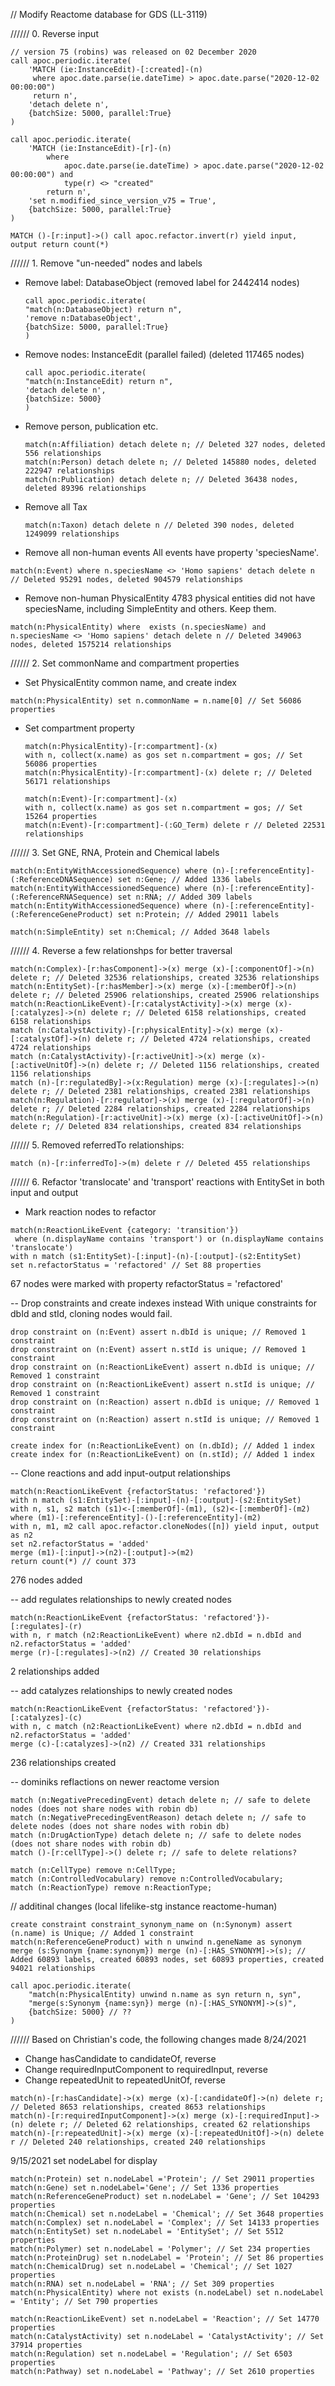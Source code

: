 // Modify Reactome database for GDS (LL-3119)

////// 0. Reverse input
```cypher
// version 75 (robins) was released on 02 December 2020
call apoc.periodic.iterate(
    'MATCH (ie:InstanceEdit)-[:created]-(n)
     where apoc.date.parse(ie.dateTime) > apoc.date.parse("2020-12-02 00:00:00")
     return n', 
    'detach delete n', 
    {batchSize: 5000, parallel:True}
)

call apoc.periodic.iterate(
    'MATCH (ie:InstanceEdit)-[r]-(n)
        where
            apoc.date.parse(ie.dateTime) > apoc.date.parse("2020-12-02 00:00:00") and
            type(r) <> "created"
        return n',
    'set n.modified_since_version_v75 = True', 
    {batchSize: 5000, parallel:True}
)

MATCH ()-[r:input]->() call apoc.refactor.invert(r) yield input, output return count(*)
```

////// 1. Remove "un-needed" nodes and labels
- Remove label: DatabaseObject (removed label for 2442414 nodes)
    ```
    call apoc.periodic.iterate(
    "match(n:DatabaseObject) return n", 
    'remove n:DatabaseObject', 
    {batchSize: 5000, parallel:True}
    )
    ```
- Remove nodes: InstanceEdit (parallel failed) (deleted 117465 nodes)
    ```
    call apoc.periodic.iterate(
    "match(n:InstanceEdit) return n", 
    'detach delete n', 
    {batchSize: 5000}
    )
    ```
- Remove person, publication etc.
    ```
    match(n:Affiliation) detach delete n; // Deleted 327 nodes, deleted 556 relationships
    match(n:Person) detach delete n; // Deleted 145880 nodes, deleted 222947 relationships
    match(n:Publication) detach delete n; // Deleted 36438 nodes, deleted 89396 relationships
    ```
    
- Remove all Tax 
    ```
    match(n:Taxon) detach delete n // Deleted 390 nodes, deleted 1249099 relationships
    ```
    
- Remove all non-human events 
All events have property 'speciesName'.  
```
match(n:Event) where n.speciesName <> 'Homo sapiens' detach delete n // Deleted 95291 nodes, deleted 904579 relationships
```
    
- Remove non-human PhysicalEntity
4783 physical entities did not have speciesName, including SimpleEntity and others. Keep them. 
```
match(n:PhysicalEntity) where  exists (n.speciesName) and n.speciesName <> 'Homo sapiens' detach delete n // Deleted 349063 nodes, deleted 1575214 relationships
```

////// 2. Set commonName and compartment properties
- Set PhysicalEntity common name, and create index
```
match(n:PhysicalEntity) set n.commonName = n.name[0] // Set 56086 properties
```

- Set compartment property
    ```
    match(n:PhysicalEntity)-[r:compartment]-(x)
    with n, collect(x.name) as gos set n.compartment = gos; // Set 56086 properties
    match(n:PhysicalEntity)-[r:compartment]-(x) delete r; // Deleted 56171 relationships
    
    match(n:Event)-[r:compartment]-(x)  
    with n, collect(x.name) as gos set n.compartment = gos; // Set 15264 properties
    match(n:Event)-[r:compartment]-(:GO_Term) delete r // Deleted 22531 relationships
    ```
  
////// 3. Set GNE, RNA, Protein and Chemical labels
```
match(n:EntityWithAccessionedSequence) where (n)-[:referenceEntity]-(:ReferenceDNASequence) set n:Gene; // Added 1336 labels
match(n:EntityWithAccessionedSequence) where (n)-[:referenceEntity]-(:ReferenceRNASequence) set n:RNA; // Added 309 labels
match(n:EntityWithAccessionedSequence) where (n)-[:referenceEntity]-(:ReferenceGeneProduct) set n:Protein; // Added 29011 labels

match(n:SimpleEntity) set n:Chemical; // Added 3648 labels
```

////// 4. Reverse a few relationshps for better traversal
```
match(n:Complex)-[r:hasComponent]->(x) merge (x)-[:componentOf]->(n) delete r; // Deleted 32536 relationships, created 32536 relationships
match(n:EntitySet)-[r:hasMember]->(x) merge (x)-[:memberOf]->(n) delete r; // Deleted 25906 relationships, created 25906 relationships
match(n:ReactionLikeEvent)-[r:catalystActivity]->(x) merge (x)-[:catalyzes]->(n) delete r; // Deleted 6158 relationships, created 6158 relationships
match (n:CatalystActivity)-[r:physicalEntity]->(x) merge (x)-[:catalystOf]->(n) delete r; // Deleted 4724 relationships, created 4724 relationships
match (n:CatalystActivity)-[r:activeUnit]->(x) merge (x)-[:activeUnitOf]->(n) delete r; // Deleted 1156 relationships, created 1156 relationships
match (n)-[r:regulatedBy]->(x:Regulation) merge (x)-[:regulates]->(n) delete r; // Deleted 2381 relationships, created 2381 relationships
match(n:Regulation)-[r:regulator]->(x) merge (x)-[:regulatorOf]->(n) delete r; // Deleted 2284 relationships, created 2284 relationships
match(n:Regulation)-[r:activeUnit]->(x) merge (x)-[:activeUnitOf]->(n) delete r; // Deleted 834 relationships, created 834 relationships
```

////// 5. Removed referredTo relationships:
```
match (n)-[r:inferredTo]->(m) delete r // Deleted 455 relationships
```

////// 6. Refactor 'translocate' and 'transport' reactions with EntitySet in both input and output
- Mark reaction nodes to refactor
```
match(n:ReactionLikeEvent {category: 'transition'})
 where (n.displayName contains 'transport') or (n.displayName contains 'translocate') 
with n match (s1:EntitySet)-[:input]-(n)-[:output]-(s2:EntitySet) 
set n.refactorStatus = 'refactored' // Set 88 properties
```
67 nodes were marked with property refactorStatus = 'refactored'

-- Drop constraints and create indexes instead
With unique constraints for dbId and stId, cloning nodes would fail.
```
drop constraint on (n:Event) assert n.dbId is unique; // Removed 1 constraint
drop constraint on (n:Event) assert n.stId is unique; // Removed 1 constraint
drop constraint on (n:ReactionLikeEvent) assert n.dbId is unique; // Removed 1 constraint
drop constraint on (n:ReactionLikeEvent) assert n.stId is unique; // Removed 1 constraint
drop constraint on (n:Reaction) assert n.dbId is unique; // Removed 1 constraint
drop constraint on (n:Reaction) assert n.stId is unique; // Removed 1 constraint

create index for (n:ReactionLikeEvent) on (n.dbId); // Added 1 index
create index for (n:ReactionLikeEvent) on (n.stId); // Added 1 index
````

-- Clone reactions and add input-output relationships
```
match(n:ReactionLikeEvent {refactorStatus: 'refactored'}) 
with n match (s1:EntitySet)-[:input]-(n)-[:output]-(s2:EntitySet) 
with n, s1, s2 match (s1)<-[:memberOf]-(m1), (s2)<-[:memberOf]-(m2) 
where (m1)-[:referenceEntity]-()-[:referenceEntity]-(m2)
with n, m1, m2 call apoc.refactor.cloneNodes([n]) yield input, output as n2
set n2.refactorStatus = 'added'
merge (m1)-[:input]->(n2)-[:output]->(m2)
return count(*) // count 373
```
276 nodes added

-- add regulates relationships to newly created nodes
```
match(n:ReactionLikeEvent {refactorStatus: 'refactored'})-[:regulates]-(r) 
with n, r match (n2:ReactionLikeEvent) where n2.dbId = n.dbId and n2.refactorStatus = 'added'
merge (r)-[:regulates]->(n2) // Created 30 relationships
```
2 relationships added

-- add catalyzes relationships to newly created nodes
```
match(n:ReactionLikeEvent {refactorStatus: 'refactored'})-[:catalyzes]-(c) 
with n, c match (n2:ReactionLikeEvent) where n2.dbId = n.dbId and n2.refactorStatus = 'added'
merge (c)-[:catalyzes]->(n2) // Created 331 relationships
```
236 relationships created

-- dominiks reflactions on newer reactome version
```cypher
match (n:NegativePrecedingEvent) detach delete n; // safe to delete nodes (does not share nodes with robin db)
match (n:NegativePrecedingEventReason) detach delete n; // safe to delete nodes (does not share nodes with robin db)
match (n:DrugActionType) detach delete n; // safe to delete nodes (does not share nodes with robin db)
match ()-[r:cellType]->() delete r; // safe to delete relations?

match (n:CellType) remove n:CellType;
match (n:ControlledVocabulary) remove n:ControlledVocabulary;
match (n:ReactionType) remove n:ReactionType;
```

// additinal changes (local lifelike-stg instance reactome-human) 
```
create constraint constraint_synonym_name on (n:Synonym) assert (n.name) is Unique; // Added 1 constraint
match(n:ReferenceGeneProduct) with n unwind n.geneName as synonym 
merge (s:Synonym {name:synonym}) merge (n)-[:HAS_SYNONYM]->(s); // Added 60893 labels, created 60893 nodes, set 60893 properties, created 94021 relationships

call apoc.periodic.iterate(
    "match(n:PhysicalEntity) unwind n.name as syn return n, syn",
    "merge(s:Synonym {name:syn}) merge (n)-[:HAS_SYNONYM]->(s)",
    {batchSize: 5000} // ??
)
```


////// Based on Christian's code, the following changes made
8/24/2021
- Change hasCandidate to candidateOf, reverse
- Change requiredInputComponent to requiredInput, reverse
- Change repeatedUnit to repeatedUnitOf, reverse
``` 
match(n)-[r:hasCandidate]->(x) merge (x)-[:candidateOf]->(n) delete r; // Deleted 8653 relationships, created 8653 relationships
match(n)-[r:requiredInputComponent]->(x) merge (x)-[:requiredInput]->(n) delete r; // Deleted 62 relationships, created 62 relationships
match(n)-[r:repeatedUnit]->(x) merge (x)-[:repeatedUnitOf]->(n) delete r // Deleted 240 relationships, created 240 relationships
```

9/15/2021
set nodeLabel for display 
``` 
match(n:Protein) set n.nodeLabel ='Protein'; // Set 29011 properties
match(n:Gene) set n.nodeLabel='Gene'; // Set 1336 properties
match(n:ReferenceGeneProduct) set n.nodeLabel = 'Gene'; // Set 104293 properties
match(n:Chemical) set n.nodeLabel = 'Chemical'; // Set 3648 properties
match(n:Complex) set n.nodeLabel = 'Complex'; // Set 14133 properties
match(n:EntitySet) set n.nodeLabel = 'EntitySet'; // Set 5512 properties
match(n:Polymer) set n.nodeLabel = 'Polymer'; // Set 234 properties
match(n:ProteinDrug) set n.nodeLabel = 'Protein'; // Set 86 properties
match(n:ChemicalDrug) set n.nodeLabel = 'Chemical'; // Set 1027 properties
match(n:RNA) set n.nodeLabel = 'RNA'; // Set 309 properties
match(n:PhysicalEntity) where not exists (n.nodeLabel) set n.nodeLabel = 'Entity'; // Set 790 properties

match(n:ReactionLikeEvent) set n.nodeLabel = 'Reaction'; // Set 14770 properties
match(n:CatalystActivity) set n.nodeLabel = 'CatalystActivity'; // Set 37914 properties
match(n:Regulation) set n.nodeLabel = 'Regulation'; // Set 6503 properties
match(n:Pathway) set n.nodeLabel = 'Pathway'; // Set 2610 properties
```
